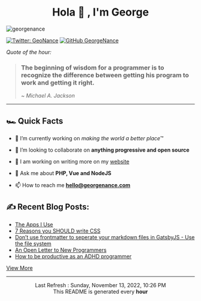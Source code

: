 <h1 align="center">Hola 👋 , I'm George</h1>
<p align="left"> 
  <img src="https://komarev.com/ghpvc/?username=georgenance" alt="georgenance" /> 

[![Twitter: GeoNance](https://img.shields.io/twitter/follow/GeoNance?style=social)](https://twitter.com/GeoNance)
[![GitHub GeorgeNance](https://img.shields.io/github/followers/GeorgeNance?label=follow&style=social)](https://github.com/GeorgeNance)

</p>


*Quote of the hour:*
> ### The beginning of wisdom for a programmer is to recognize the difference between getting his program to work and getting it right.
>
> ~ *Michael A. Jackson*

---
## 🏎 Quick Facts 
- 🔭 I’m currently working on *making the world a better place*™️


- 👯 I’m looking to collaborate on **anything progressive and open source**


- 📝 I am working on writing more on my [website](https://georgenance.com)


- 💬 Ask me about **PHP, Vue and NodeJS**


- 📫 How to reach me **hello@georgenance.com**

## ✍️ Recent Blog Posts:


* [The Apps I Use](https://georgenance.com/apps-i-use)
* [7 Reasons you SHOULD write CSS](https://georgenance.com/write-more-css)
* [Don’t use frontmatter to seperate your markdown files in GatsbyJS - Use the file system](https://georgenance.com/dont-use-frontmatter-markdown-files-gatsby)
* [An Open Letter to New Programmers](https://georgenance.com/open-letter-new-programmers)
* [How to be productive as an ADHD programmer](https://georgenance.com/being-productive-programmer-adhd)

[View More](https://georgenance.com)





___
<p align="center">
  Last Refresh : Sunday, November 13, 2022, 10:26 PM
  <br/>
  This README is generated every <strong>hour</strong>

</p>
